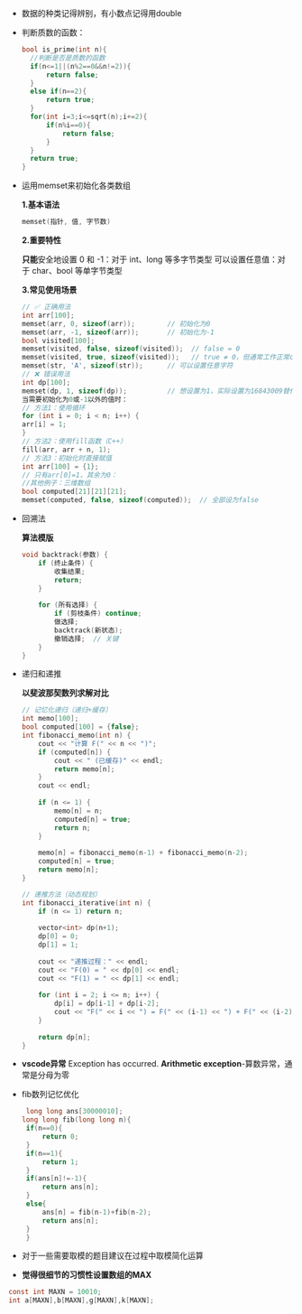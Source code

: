 + 数据的种类记得辨别，有小数点记得用double

+ 判断质数的函数：

	```cpp
	bool is_prime(int n){
	  //判断是否是质数的函数
	  if(n<=1||(n%2==0&&n!=2)){
	      return false;
	  }
	  else if(n==2){
	      return true;
	  }
	  for(int i=3;i<=sqrt(n);i+=2){
	      if(n%i==0){
	          return false;
	      }
	  }
	  return true;
	}
	```

+ 运用memset来初始化各类数组 

	**1.基本语法**

	```cpp
	memset(指针, 值, 字节数)
	```

	**2.重要特性**

	**只能**安全地设置 0 和 -1：对于 int、long 等多字节类型
	可以设置任意值：对于 char、bool 等单字节类型

	**3.常见使用场景**

	 ```cpp
	// ✅ 正确用法
	int arr[100];
	memset(arr, 0, sizeof(arr));        // 初始化为0
	memset(arr, -1, sizeof(arr));       // 初始化为-1
	bool visited[100];
	memset(visited, false, sizeof(visited));  // false = 0
	memset(visited, true, sizeof(visited));   // true ≠ 0，但通常工作正常char str[100];
	memset(str, 'A', sizeof(str));      // 可以设置任意字符
	// ❌ 错误用法  
	int dp[100];
	memset(dp, 1, sizeof(dp));          // 想设置为1，实际设置为16843009替代方案
	当需要初始化为0或-1以外的值时：
	// 方法1：使用循环
	for (int i = 0; i < n; i++) {
	 arr[i] = 1;
	}
	// 方法2：使用fill函数（C++）
	fill(arr, arr + n, 1);
	// 方法3：初始化时直接赋值
	int arr[100] = {1}; 
	// 只有arr[0]=1，其余为0：
	//其他例子：三维数组
	bool computed[21][21][21];
	memset(computed, false, sizeof(computed));  // 全部设为false
	 ```

+ 回溯法

	**算法模版**

	```c
	void backtrack(参数) {
	    if (终止条件) {
	        收集结果;
	        return;
	    }
	    
	    for (所有选择) {
	        if (剪枝条件) continue;
	        做选择;
	        backtrack(新状态);
	        撤销选择;  // 关键
	    }
	}
	```

+ 递归和递推

	**以斐波那契数列求解对比**

	```c
	// 记忆化递归（递归+缓存）
	int memo[100];
	bool computed[100] = {false};
	int fibonacci_memo(int n) {
	    cout << "计算 F(" << n << ")";
	    if (computed[n]) {
	        cout << " (已缓存)" << endl;
	        return memo[n];
	    }
	    cout << endl;
	    
	    if (n <= 1) {
	        memo[n] = n;
	        computed[n] = true;
	        return n;
	    }
	    
	    memo[n] = fibonacci_memo(n-1) + fibonacci_memo(n-2);
	    computed[n] = true;
	    return memo[n];
	}
	
	// 递推方法（动态规划）
	int fibonacci_iterative(int n) {
	    if (n <= 1) return n;
	    
	    vector<int> dp(n+1);
	    dp[0] = 0;
	    dp[1] = 1;
	    
	    cout << "递推过程：" << endl;
	    cout << "F(0) = " << dp[0] << endl;
	    cout << "F(1) = " << dp[1] << endl;
	    
	    for (int i = 2; i <= n; i++) {
	        dp[i] = dp[i-1] + dp[i-2];
	        cout << "F(" << i << ") = F(" << (i-1) << ") + F(" << (i-2) << ") = " << dp[i] << endl;
	    }
	    
	    return dp[n];
	}
	```
 + **vscode异常**
	Exception has occurred. **Arithmetic exception**-算数异常，通常是分母为零
 + fib数列记忆优化
   ```c
	long long ans[30000010];
   long long fib(long long n){
    if(n==0){
        return 0;
    }
    if(n==1){
        return 1;
    }
    if(ans[n]!=-1){
        return ans[n];
    }
    else{
        ans[n] = fib(n-1)+fib(n-2);
        return ans[n];
    }
	}
	```
 + 对于一些需要取模的题目建议在过程中取模简化运算
 + **觉得很细节的习惯性设置数组的MAX**

  ```c
  const int MAXN = 10010;
  int a[MAXN],b[MAXN],g[MAXN],k[MAXN];
  ```
